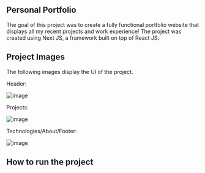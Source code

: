 ## Personal Portfolio

The goal of this project was to create a fully functional portfolio website that displays all my recent projects and work experience! The 
project was created using Next JS, a framework built on top of React JS.

## Project Images
The following images display the UI of the project.

Header:

![image](https://user-images.githubusercontent.com/43450418/180223239-b16358e7-1dfa-4d4e-9f30-fd43d5c94f9a.png)

Projects:

![image](https://user-images.githubusercontent.com/43450418/180224173-3b2212f3-d47e-4668-a110-fc2fd8b33be2.png)

Technologies/About/Footer:

![image](https://user-images.githubusercontent.com/43450418/180224370-12935daa-013c-4e34-a2cc-71d06e4b9c7d.png)

## How to run the project
